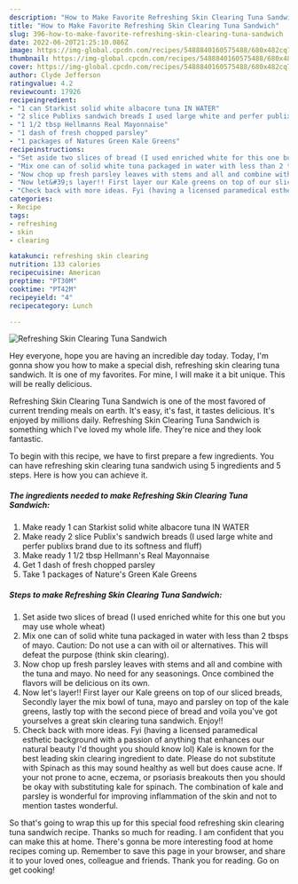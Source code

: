 ```yaml
---
description: "How to Make Favorite Refreshing Skin Clearing Tuna Sandwich"
title: "How to Make Favorite Refreshing Skin Clearing Tuna Sandwich"
slug: 396-how-to-make-favorite-refreshing-skin-clearing-tuna-sandwich
date: 2022-06-20T21:25:10.086Z
image: https://img-global.cpcdn.com/recipes/5488840160575488/680x482cq70/refreshing-skin-clearing-tuna-sandwich-recipe-main-photo.jpg
thumbnail: https://img-global.cpcdn.com/recipes/5488840160575488/680x482cq70/refreshing-skin-clearing-tuna-sandwich-recipe-main-photo.jpg
cover: https://img-global.cpcdn.com/recipes/5488840160575488/680x482cq70/refreshing-skin-clearing-tuna-sandwich-recipe-main-photo.jpg
author: Clyde Jefferson
ratingvalue: 4.2
reviewcount: 17926
recipeingredient:
- "1 can Starkist solid white albacore tuna IN WATER"
- "2 slice Publixs sandwich breads I used large white and perfer publixs brand due to its softness and fluff"
- "1 1/2 tbsp Hellmanns Real Mayonnaise"
- "1 dash of fresh chopped parsley"
- "1 packages of Natures Green Kale Greens"
recipeinstructions:
- "Set aside two slices of bread (I used enriched white for this one but you may use whole wheat)"
- "Mix one can of solid white tuna packaged in water with less than 2 tbsps of mayo. Caution: Do not use a can with oil or alternatives. This will defeat the purpose (think skin clearing)."
- "Now chop up fresh parsley leaves with stems and all and combine with the tuna and mayo. No need for any seasonings. Once combined the flavors will be delicious on its own."
- "Now let&#39;s layer!! First layer our Kale greens on top of our sliced breads, Secondly layer the mix bowl of tuna, mayo and parsley on top of the kale greens, lastly top with the second piece of bread and voila you&#39;ve got yourselves a great skin clearing tuna sandwich. Enjoy!!"
- "Check back with more ideas. Fyi (having a licensed paramedical esthetic background with a passion of anything that enhances our natural beauty I&#39;d thought you should know lol) Kale is known for the best leading skin clearing ingredient to date. Please do not substitute with Spinach as this may sound healthy as well but does cause acne. If your not prone to acne, eczema, or psoriasis breakouts then you should be okay with substituting kale for spinach. The combination of kale and parsley is wonderful for improving inflammation of the skin and not to mention tastes wonderful."
categories:
- Recipe
tags:
- refreshing
- skin
- clearing

katakunci: refreshing skin clearing 
nutrition: 133 calories
recipecuisine: American
preptime: "PT30M"
cooktime: "PT42M"
recipeyield: "4"
recipecategory: Lunch

---
```



![Refreshing Skin Clearing Tuna Sandwich](https://img-global.cpcdn.com/recipes/5488840160575488/680x482cq70/refreshing-skin-clearing-tuna-sandwich-recipe-main-photo.jpg)

Hey everyone, hope you are having an incredible day today. Today, I'm gonna show you how to make a special dish, refreshing skin clearing tuna sandwich. It is one of my favorites. For mine, I will make it a bit unique. This will be really delicious.

Refreshing Skin Clearing Tuna Sandwich is one of the most favored of current trending meals on earth. It's easy, it's fast, it tastes delicious. It's enjoyed by millions daily. Refreshing Skin Clearing Tuna Sandwich is something which I've loved my whole life. They're nice and they look fantastic.




To begin with this recipe, we have to first prepare a few ingredients. You can have refreshing skin clearing tuna sandwich using 5 ingredients and 5 steps. Here is how you can achieve it.

<!--inarticleads1-->

##### The ingredients needed to make Refreshing Skin Clearing Tuna Sandwich:

1. Make ready 1 can Starkist solid white albacore tuna IN WATER
1. Make ready 2 slice Publix&#39;s sandwich breads (I used large white and perfer publixs brand due to its softness and fluff)
1. Make ready 1 1/2 tbsp Hellmann&#39;s Real Mayonnaise
1. Get 1 dash of fresh chopped parsley
1. Take 1 packages of Nature&#39;s Green Kale Greens




<!--inarticleads2-->

##### Steps to make Refreshing Skin Clearing Tuna Sandwich:

1. Set aside two slices of bread (I used enriched white for this one but you may use whole wheat)
1. Mix one can of solid white tuna packaged in water with less than 2 tbsps of mayo. Caution: Do not use a can with oil or alternatives. This will defeat the purpose (think skin clearing).
1. Now chop up fresh parsley leaves with stems and all and combine with the tuna and mayo. No need for any seasonings. Once combined the flavors will be delicious on its own.
1. Now let&#39;s layer!! First layer our Kale greens on top of our sliced breads, Secondly layer the mix bowl of tuna, mayo and parsley on top of the kale greens, lastly top with the second piece of bread and voila you&#39;ve got yourselves a great skin clearing tuna sandwich. Enjoy!!
1. Check back with more ideas. Fyi (having a licensed paramedical esthetic background with a passion of anything that enhances our natural beauty I&#39;d thought you should know lol) Kale is known for the best leading skin clearing ingredient to date. Please do not substitute with Spinach as this may sound healthy as well but does cause acne. If your not prone to acne, eczema, or psoriasis breakouts then you should be okay with substituting kale for spinach. The combination of kale and parsley is wonderful for improving inflammation of the skin and not to mention tastes wonderful.




So that's going to wrap this up for this special food refreshing skin clearing tuna sandwich recipe. Thanks so much for reading. I am confident that you can make this at home. There's gonna be more interesting food at home recipes coming up. Remember to save this page in your browser, and share it to your loved ones, colleague and friends. Thank you for reading. Go on get cooking!
